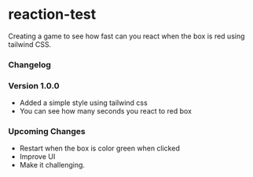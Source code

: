 # reaction-test
Creating a game to see how fast can you react when the box is red using tailwind CSS.

### Changelog

### Version 1.0.0

- Added a simple style using tailwind css
- You can see how many seconds you react to red box

### Upcoming Changes

- Restart when the box is color green when clicked
- Improve UI
- Make it challenging.

